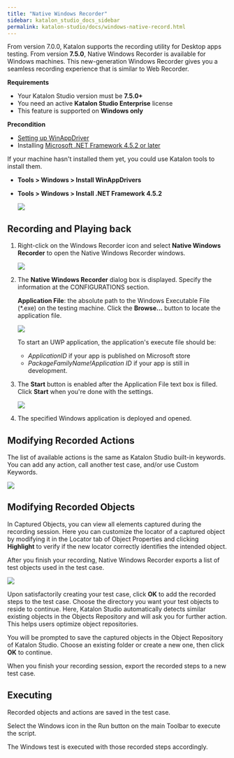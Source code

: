 ```yaml
---
title: "Native Windows Recorder"
sidebar: katalon_studio_docs_sidebar
permalink: katalon-studio/docs/windows-native-record.html
---
```

From version 7.0.0, Katalon supports the recording utility for Desktop apps testing. From version **7.5.0**, Native Windows Recorder is available for Windows machines. This new-generation Windows Recorder gives you a seamless recording experience that is similar to Web Recorder.

**Requirements**

* Your Katalon Studio version must be **7.5.0+**
* You need an active **Katalon Studio Enterprise** license
* This feature is supported on **Windows only**

**Precondition**

* [Setting up WinAppDriver](https://docs.katalon.com/katalon-studio/docs/setup-winappdriver.html)
* Installing [Microsoft .NET Framework 4.5.2 or later](https://dotnet.microsoft.com/download/dotnet-framework/net452)

If your machine hasn't installed them yet, you could use Katalon tools to install them.

* **Tools > Windows > Install WinAppDrivers**
* **Tools > Windows > Install .NET Framework 4.5.2**

   <img src="https://github.com/katalon-studio/docs-images/raw/master/katalon-studio/docs/native-windows-recorder/kat-tool.png">

## Recording and Playing back

1. Right-click on the Windows Recorder icon and select **Native Windows Recorder** to open the Native Windows Recorder windows.

   <img src="https://github.com/katalon-studio/docs-images/raw/master/katalon-studio/docs/native-windows-recorder/open.png">

2. The **Native Windows Recorder** dialog box is displayed. Specify the information at the CONFIGURATIONS section.

   **Application File**: the absolute path to the Windows Executable File (*.exe) on the testing machine. Click the **Browse...** button to locate the application file.

   <img src="https://github.com/katalon-studio/docs-images/raw/master/katalon-studio/docs/native-windows-recorder/app-file.png">

   To start an UWP application, the application's execute file should be:

   * *ApplicationID* if your app is published on Microsoft store
   * *PackageFamilyName!Application ID* if your app is still in development.

3. The **Start** button is enabled after the Application File text box is filled. Click **Start** when you're done with the settings.

   <img src="https://github.com/katalon-studio/docs-images/raw/master/katalon-studio/docs/native-windows-recorder/action-bar.png">

4. The specified Windows application is deployed and opened.

## Modifying Recorded Actions

The list of available actions is the same as Katalon Studio built-in keywords. You can add any action, call another test case, and/or use Custom Keywords.

<img src="https://github.com/katalon-studio/docs-images/raw/master/katalon-studio/docs/native-windows-recorder/recorded-actions.png">

## Modifying Recorded Objects

In Captured Objects, you can view all elements captured during the recording session. Here you can customize the locator of a captured object by modifying it in the Locator tab of Object Properties and clicking **Highlight** to verify if the new locator correctly identifies the intended object.

After you finish your recording, Native Windows Recorder exports a list of test objects used in the test case.

<img src="https://github.com/katalon-studio/docs-images/raw/master/katalon-studio/docs/native-windows-recorder/captured-objects.png">

Upon satisfactorily creating your test case, click **OK** to add the recorded steps to the test case. Choose the directory you want your test objects to reside to continue. Here, Katalon Studio automatically detects similar existing objects in the Objects Repository and will ask you for further action. This helps users optimize object repositories.

You will be prompted to save the captured objects in the Object Repository of Katalon Studio. Choose an existing folder or create a new one, then click **OK** to continue.

When you finish your recording session, export the recorded steps to a new test case.

## Executing

Recorded objects and actions are saved in the test case.

Select the Windows icon in the Run button on the main Toolbar to execute the script.

The Windows test is executed with those recorded steps accordingly.
